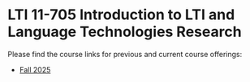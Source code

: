 # LTI 11-705 Introduction to LTI and Language Technologies Research
Please find the course links for previous and current course offerings:
- [Fall 2025](./Fall2025)

 

